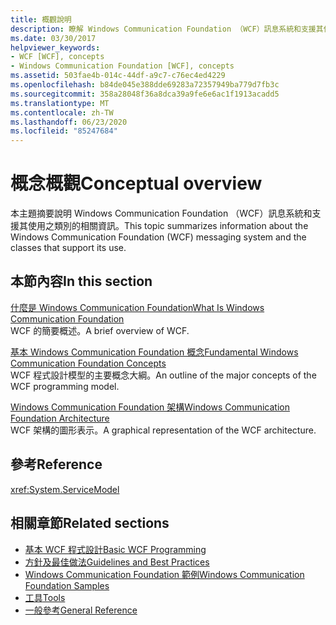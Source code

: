```yaml
---
title: 概觀說明
description: 瞭解 Windows Communication Foundation （WCF）訊息系統和支援其使用的類別。
ms.date: 03/30/2017
helpviewer_keywords:
- WCF [WCF], concepts
- Windows Communication Foundation [WCF], concepts
ms.assetid: 503fae4b-014c-44df-a9c7-c76ec4ed4229
ms.openlocfilehash: b84de045e388dde69283a72357949ba779d7fb3c
ms.sourcegitcommit: 358a28048f36a8dca39a9fe6e6ac1f1913acadd5
ms.translationtype: MT
ms.contentlocale: zh-TW
ms.lasthandoff: 06/23/2020
ms.locfileid: "85247684"
---
```

# <a name="conceptual-overview"></a><span data-ttu-id="335f2-103">概念概觀</span><span class="sxs-lookup"><span data-stu-id="335f2-103">Conceptual overview</span></span>

<span data-ttu-id="335f2-104">本主題摘要說明 Windows Communication Foundation （WCF）訊息系統和支援其使用之類別的相關資訊。</span><span class="sxs-lookup"><span data-stu-id="335f2-104">This topic summarizes information about the Windows Communication Foundation (WCF) messaging system and the classes that support its use.</span></span>

## <a name="in-this-section"></a><span data-ttu-id="335f2-105">本節內容</span><span class="sxs-lookup"><span data-stu-id="335f2-105">In this section</span></span>

 <span data-ttu-id="335f2-106">[什麼是 Windows Communication Foundation](whats-wcf.md)</span><span class="sxs-lookup"><span data-stu-id="335f2-106">[What Is Windows Communication Foundation](whats-wcf.md)</span></span>\
 <span data-ttu-id="335f2-107">WCF 的簡要概述。</span><span class="sxs-lookup"><span data-stu-id="335f2-107">A brief overview of WCF.</span></span>

 <span data-ttu-id="335f2-108">[基本 Windows Communication Foundation 概念](fundamental-concepts.md)</span><span class="sxs-lookup"><span data-stu-id="335f2-108">[Fundamental Windows Communication Foundation Concepts](fundamental-concepts.md)</span></span>\
 <span data-ttu-id="335f2-109">WCF 程式設計模型的主要概念大綱。</span><span class="sxs-lookup"><span data-stu-id="335f2-109">An outline of the major concepts of the WCF programming model.</span></span>

 <span data-ttu-id="335f2-110">[Windows Communication Foundation 架構](architecture.md)</span><span class="sxs-lookup"><span data-stu-id="335f2-110">[Windows Communication Foundation Architecture](architecture.md)</span></span>\
 <span data-ttu-id="335f2-111">WCF 架構的圖形表示。</span><span class="sxs-lookup"><span data-stu-id="335f2-111">A graphical representation of the WCF architecture.</span></span>

## <a name="reference"></a><span data-ttu-id="335f2-112">參考</span><span class="sxs-lookup"><span data-stu-id="335f2-112">Reference</span></span>

<xref:System.ServiceModel>

## <a name="related-sections"></a><span data-ttu-id="335f2-113">相關章節</span><span class="sxs-lookup"><span data-stu-id="335f2-113">Related sections</span></span>

- [<span data-ttu-id="335f2-114">基本 WCF 程式設計</span><span class="sxs-lookup"><span data-stu-id="335f2-114">Basic WCF Programming</span></span>](basic-wcf-programming.md)
- [<span data-ttu-id="335f2-115">方針及最佳做法</span><span class="sxs-lookup"><span data-stu-id="335f2-115">Guidelines and Best Practices</span></span>](guidelines-and-best-practices.md)
- [<span data-ttu-id="335f2-116">Windows Communication Foundation 範例</span><span class="sxs-lookup"><span data-stu-id="335f2-116">Windows Communication Foundation Samples</span></span>](./samples/index.md)
- [<span data-ttu-id="335f2-117">工具</span><span class="sxs-lookup"><span data-stu-id="335f2-117">Tools</span></span>](./diagnostics/exceptions-reference/tools.md)
- [<span data-ttu-id="335f2-118">一般參考</span><span class="sxs-lookup"><span data-stu-id="335f2-118">General Reference</span></span>](general-reference.md)
